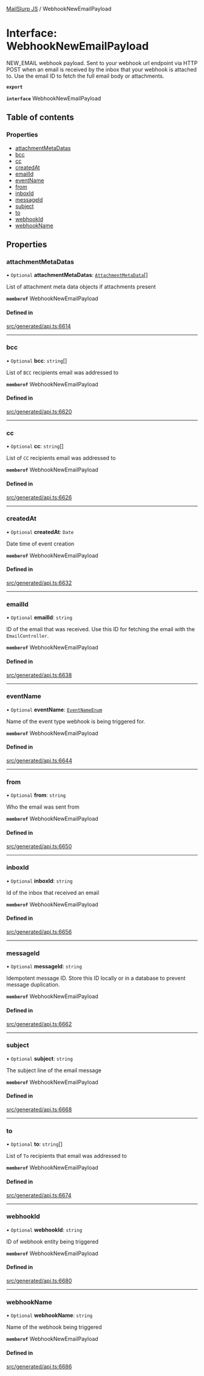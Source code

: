 [MailSlurp JS](../README.md) / WebhookNewEmailPayload

# Interface: WebhookNewEmailPayload

NEW_EMAIL webhook payload. Sent to your webhook url endpoint via HTTP POST when an email is received by the inbox that your webhook is attached to. Use the email ID to fetch the full email body or attachments.

**`export`**

**`interface`** WebhookNewEmailPayload

## Table of contents

### Properties

- [attachmentMetaDatas](WebhookNewEmailPayload.md#attachmentmetadatas)
- [bcc](WebhookNewEmailPayload.md#bcc)
- [cc](WebhookNewEmailPayload.md#cc)
- [createdAt](WebhookNewEmailPayload.md#createdat)
- [emailId](WebhookNewEmailPayload.md#emailid)
- [eventName](WebhookNewEmailPayload.md#eventname)
- [from](WebhookNewEmailPayload.md#from)
- [inboxId](WebhookNewEmailPayload.md#inboxid)
- [messageId](WebhookNewEmailPayload.md#messageid)
- [subject](WebhookNewEmailPayload.md#subject)
- [to](WebhookNewEmailPayload.md#to)
- [webhookId](WebhookNewEmailPayload.md#webhookid)
- [webhookName](WebhookNewEmailPayload.md#webhookname)

## Properties

### attachmentMetaDatas

• `Optional` **attachmentMetaDatas**: [`AttachmentMetaData`](AttachmentMetaData.md)[]

List of attachment meta data objects if attachments present

**`memberof`** WebhookNewEmailPayload

#### Defined in

[src/generated/api.ts:6614](https://github.com/mailslurp/mailslurp-client/blob/1460b4d/src/generated/api.ts#L6614)

___

### bcc

• `Optional` **bcc**: `string`[]

List of `BCC` recipients email was addressed to

**`memberof`** WebhookNewEmailPayload

#### Defined in

[src/generated/api.ts:6620](https://github.com/mailslurp/mailslurp-client/blob/1460b4d/src/generated/api.ts#L6620)

___

### cc

• `Optional` **cc**: `string`[]

List of `CC` recipients email was addressed to

**`memberof`** WebhookNewEmailPayload

#### Defined in

[src/generated/api.ts:6626](https://github.com/mailslurp/mailslurp-client/blob/1460b4d/src/generated/api.ts#L6626)

___

### createdAt

• `Optional` **createdAt**: `Date`

Date time of event creation

**`memberof`** WebhookNewEmailPayload

#### Defined in

[src/generated/api.ts:6632](https://github.com/mailslurp/mailslurp-client/blob/1460b4d/src/generated/api.ts#L6632)

___

### emailId

• `Optional` **emailId**: `string`

ID of the email that was received. Use this ID for fetching the email with the `EmailController`.

**`memberof`** WebhookNewEmailPayload

#### Defined in

[src/generated/api.ts:6638](https://github.com/mailslurp/mailslurp-client/blob/1460b4d/src/generated/api.ts#L6638)

___

### eventName

• `Optional` **eventName**: [`EventNameEnum`](../enums/WebhookNewEmailPayload.EventNameEnum.md)

Name of the event type webhook is being triggered for.

**`memberof`** WebhookNewEmailPayload

#### Defined in

[src/generated/api.ts:6644](https://github.com/mailslurp/mailslurp-client/blob/1460b4d/src/generated/api.ts#L6644)

___

### from

• `Optional` **from**: `string`

Who the email was sent from

**`memberof`** WebhookNewEmailPayload

#### Defined in

[src/generated/api.ts:6650](https://github.com/mailslurp/mailslurp-client/blob/1460b4d/src/generated/api.ts#L6650)

___

### inboxId

• `Optional` **inboxId**: `string`

Id of the inbox that received an email

**`memberof`** WebhookNewEmailPayload

#### Defined in

[src/generated/api.ts:6656](https://github.com/mailslurp/mailslurp-client/blob/1460b4d/src/generated/api.ts#L6656)

___

### messageId

• `Optional` **messageId**: `string`

Idempotent message ID. Store this ID locally or in a database to prevent message duplication.

**`memberof`** WebhookNewEmailPayload

#### Defined in

[src/generated/api.ts:6662](https://github.com/mailslurp/mailslurp-client/blob/1460b4d/src/generated/api.ts#L6662)

___

### subject

• `Optional` **subject**: `string`

The subject line of the email message

**`memberof`** WebhookNewEmailPayload

#### Defined in

[src/generated/api.ts:6668](https://github.com/mailslurp/mailslurp-client/blob/1460b4d/src/generated/api.ts#L6668)

___

### to

• `Optional` **to**: `string`[]

List of `To` recipients that email was addressed to

**`memberof`** WebhookNewEmailPayload

#### Defined in

[src/generated/api.ts:6674](https://github.com/mailslurp/mailslurp-client/blob/1460b4d/src/generated/api.ts#L6674)

___

### webhookId

• `Optional` **webhookId**: `string`

ID of webhook entity being triggered

**`memberof`** WebhookNewEmailPayload

#### Defined in

[src/generated/api.ts:6680](https://github.com/mailslurp/mailslurp-client/blob/1460b4d/src/generated/api.ts#L6680)

___

### webhookName

• `Optional` **webhookName**: `string`

Name of the webhook being triggered

**`memberof`** WebhookNewEmailPayload

#### Defined in

[src/generated/api.ts:6686](https://github.com/mailslurp/mailslurp-client/blob/1460b4d/src/generated/api.ts#L6686)
